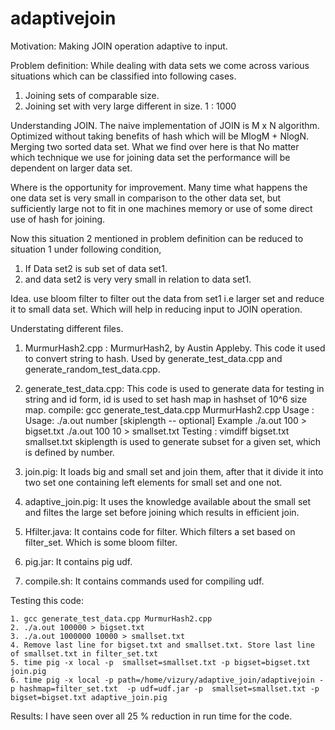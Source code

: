 # adaptivejoin
Motivation: Making JOIN operation adaptive to input.

Problem definition:
While dealing with data sets we come across various situations which can be classified into following cases.
1. Joining sets of comparable size.
2. Joining set with very large different in size. 1 : 1000

Understanding JOIN.
The naive implementation of JOIN is M x N algorithm. Optimized without taking benefits of hash which will be MlogM + NlogN. Merging two sorted data set. What we find over here is that No matter which technique we use for joining data set the performance will be dependent on larger data set.

Where is the opportunity for improvement.
Many time what happens the one data set is very small in comparison to the other data set, but sufficiently large not to fit in one machines memory or use of some direct use of hash for joining.

Now this situation 2 mentioned in problem definition can be reduced to situation 1 under following condition,
1. If Data set2 is sub set of data set1.
2. and data set2 is very very small in relation to data set1.

Idea.
use bloom filter to filter out the data from set1 i.e larger set and reduce it to small data set. Which will help in reducing input to JOIN operation.

Understating different files.
1. MurmurHash2.cpp :  MurmurHash2, by Austin Appleby. This code it used to convert string to hash. Used by generate_test_data.cpp and generate_random_test_data.cpp.

2. generate_test_data.cpp: This code is used to generate data for testing in string and id form, id is used to set hash map in hashset of 10^6 size map.
    compile: gcc generate_test_data.cpp MurmurHash2.cpp
    Usage : Usage: ./a.out number [skiplength -- optional]
    Example
    ./a.out 100 > bigset.txt
    ./a.out 100 10 > smallset.txt 
    Testing :    vimdiff bigset.txt smallset.txt
skiplength is used to generate subset for a given set, which is defined by number.
    
3. join.pig:  It loads big and small set and join them, after that it divide it into two set one containing left elements for small set and one not.

4. adaptive_join.pig:  It uses the knowledge available about the small set and filtes the large set before joining which results in efficient join.

5. Hfilter.java: It contains code for filter. Which filters a set based on filter_set. Which is some bloom filter.

6. pig.jar: It contains pig udf.

7. compile.sh: It contains commands used for compiling udf.
 
Testing this code:

    1. gcc generate_test_data.cpp MurmurHash2.cpp
    2. ./a.out 100000 > bigset.txt
    3. ./a.out 1000000 10000 > smallset.txt
    4. Remove last line for bigset.txt and smallset.txt. Store last line of smallset.txt in filter_set.txt 
    5. time pig -x local -p  smallset=smallset.txt -p bigset=bigset.txt join.pig
    6. time pig -x local -p path=/home/vizury/adaptive_join/adaptivejoin -p hashmap=filter_set.txt  -p udf=udf.jar -p  smallset=smallset.txt -p bigset=bigset.txt adaptive_join.pig
    
Results:
    I have seen over all 25 % reduction in run time for the code.
